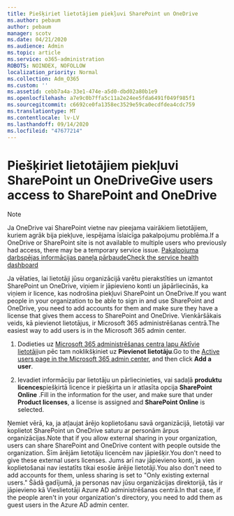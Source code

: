 ```yaml
---
title: Piešķiriet lietotājiem piekļuvi SharePoint un OneDrive
ms.author: pebaum
author: pebaum
manager: scotv
ms.date: 04/21/2020
ms.audience: Admin
ms.topic: article
ms.service: o365-administration
ROBOTS: NOINDEX, NOFOLLOW
localization_priority: Normal
ms.collection: Adm_O365
ms.custom: ''
ms.assetid: cebb7a4a-33e1-474e-a5d0-dbd02a80b1e9
ms.openlocfilehash: a7e9c0b7ffa5c11a2e24ee5fda6491f049f985f1
ms.sourcegitcommit: c6692ce0fa1358ec3529e59ca0ecdfdea4cdc759
ms.translationtype: MT
ms.contentlocale: lv-LV
ms.lasthandoff: 09/14/2020
ms.locfileid: "47677214"
---
```

# <a name="give-users-access-to-sharepoint-and-onedrive"></a><span data-ttu-id="cc986-102">Piešķiriet lietotājiem piekļuvi SharePoint un OneDrive</span><span class="sxs-lookup"><span data-stu-id="cc986-102">Give users access to SharePoint and OneDrive</span></span>

> [!NOTE]
> <span data-ttu-id="cc986-103">Ja OneDrive vai SharePoint vietne nav pieejama vairākiem lietotājiem, kuriem agrāk bija piekļuve, iespējama īslaicīga pakalpojumu problēma.</span><span class="sxs-lookup"><span data-stu-id="cc986-103">If a OneDrive or SharePoint site is not available to multiple users who previously had access, there may be a temporary service issue.</span></span> [<span data-ttu-id="cc986-104">Pakalpojuma darbspējas informācijas paneļa pārbaude</span><span class="sxs-lookup"><span data-stu-id="cc986-104">Check the service health dashboard</span></span>](https://portal.office.com/adminportal/home#/servicehealth)
  
<span data-ttu-id="cc986-105">Ja vēlaties, lai lietotāji jūsu organizācijā varētu pierakstīties un izmantot SharePoint un OneDrive, viņiem ir jāpievieno konti un jāpārliecinās, ka viņiem ir licence, kas nodrošina piekļuvi SharePoint un OneDrive.</span><span class="sxs-lookup"><span data-stu-id="cc986-105">If you want people in your organization to be able to sign in and use SharePoint and OneDrive, you need to add accounts for them and make sure they have a license that gives them access to SharePoint and OneDrive.</span></span> <span data-ttu-id="cc986-106">Vienkāršākais veids, kā pievienot lietotājus, ir Microsoft 365 administrēšanas centrā.</span><span class="sxs-lookup"><span data-stu-id="cc986-106">The easiest way to add users is in the Microsoft 365 admin center.</span></span>
  
1. <span data-ttu-id="cc986-107">Dodieties uz [Microsoft 365 administrēšanas centra lapu Aktīvie lietotāji](https://portal.office.com/adminportal/home#/users)un pēc tam noklikšķiniet uz **Pievienot lietotāju**.</span><span class="sxs-lookup"><span data-stu-id="cc986-107">Go to the [Active users page in the Microsoft 365 admin center](https://portal.office.com/adminportal/home#/users), and then click **Add a user**.</span></span>
    
2. <span data-ttu-id="cc986-108">Ievadiet informāciju par lietotāju un pārliecinieties, vai sadaļā **produktu licences**piešķirtā licence ir piešķirta un ir atlasīta opcija **SharePoint Online** .</span><span class="sxs-lookup"><span data-stu-id="cc986-108">Fill in the information for the user, and make sure that under **Product licenses**, a license is assigned and **SharePoint Online** is selected.</span></span> 
    
<span data-ttu-id="cc986-109">Ņemiet vērā, ka, ja atļaujat ārējo koplietošanu savā organizācijā, lietotāji var koplietot SharePoint un OneDrive saturu ar personām ārpus organizācijas.</span><span class="sxs-lookup"><span data-stu-id="cc986-109">Note that if you allow external sharing in your organization, users can share SharePoint and OneDrive content with people outside the organization.</span></span> <span data-ttu-id="cc986-110">Šīm ārējām lietotāju licencēm nav jāpiešķir.</span><span class="sxs-lookup"><span data-stu-id="cc986-110">You don't need to give these external users licenses.</span></span> <span data-ttu-id="cc986-111">Jums arī nav jāpievieno konti, ja vien koplietošanai nav iestatīts tikai esošie ārējie lietotāji.</span><span class="sxs-lookup"><span data-stu-id="cc986-111">You also don't need to add accounts for them, unless sharing is set to "Only existing external users."</span></span> <span data-ttu-id="cc986-112">Šādā gadījumā, ja personas nav jūsu organizācijas direktorijā, tās ir jāpievieno kā Vieslietotāji Azure AD administrēšanas centrā.</span><span class="sxs-lookup"><span data-stu-id="cc986-112">In that case, if the people aren't in your organization's directory, you need to add them as guest users in the Azure AD admin center.</span></span>
  

